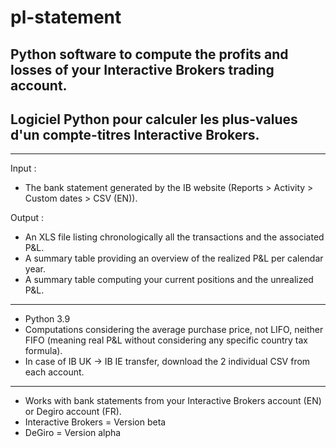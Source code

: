 # pl-statement

Python software to compute the profits and losses of your Interactive Brokers trading account.
-----

Logiciel Python pour calculer les plus-values d'un compte-titres Interactive Brokers.
-----

-----

Input :
- The bank statement generated by the IB website (Reports > Activity > Custom dates > CSV (EN)).

Output :
- An XLS file listing chronologically all the transactions and the associated P&L.
- A summary table providing an overview of the realized P&L per calendar year.
- A summary table computing your current positions and the unrealized P&L.

-----

- Python 3.9
- Computations considering the average purchase price, not LIFO, neither FIFO (meaning real P&L without considering any specific country tax formula).
- In case of IB UK -> IB IE transfer, download the 2 individual CSV from each account.

-----

- Works with bank statements from your Interactive Brokers account (EN) or Degiro account (FR).
- Interactive Brokers = Version beta
- DeGiro = Version alpha
